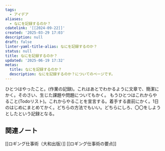 ```yaml
---
tags:
  - アイデア
aliases:
  - なにを記録するのか？
cdatelink: '[[2024-09-22]]'
created: '2025-03-29 17:03'
description: null
draft: false
linter-yaml-title-alias: なにを記録するのか？
status: null
title: なにを記録するのか？
updated: '2025-06-19 17:32'
metas:
  title: なにを記録するのか？
  description: なにを記録するのか？についてのページです。
---
```

ひとつはやったこと。(作業の記録)。これはあとでわかるように文章で、簡潔にかく。そのさい、生じた課題や問題についてもかく。
もうひとつはこれからやること(Todoリスト)。これからやることを宣言する。着手する直前にかく。1日のはじめにまとめてかく。どちらの方法でもいい。どちらにしろ、〇〇をしようとしたという記録となる。
## 関連ノート

[[ロギング仕事術（大和出版）]]
[[ロギング仕事術の要点]]
